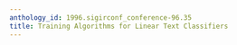 ```yaml
---
anthology_id: 1996.sigirconf_conference-96.35
title: Training Algorithms for Linear Text Classifiers
---
```

